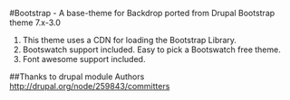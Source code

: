 #Bootstrap - A base-theme for Backdrop ported from Drupal Bootstrap theme 7.x-3.0

1. This theme uses a CDN for loading the Bootstrap Library.
2. Bootswatch support included. Easy to pick a Bootswatch free theme.
3. Font awesome support included.

##Thanks to drupal module Authors
http://drupal.org/node/259843/committers
